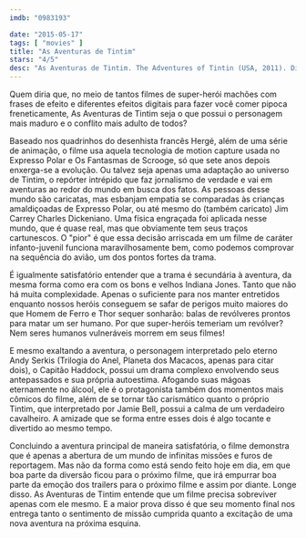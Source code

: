 ```yaml
---
imdb: "0983193"

date: "2015-05-17"
tags: [ "movies" ]
title: "As Aventuras de Tintim"
stars: "4/5"
desc: "As Aventuras de Tintim. The Adventures of Tintin (USA, 2011). Dirigido por Steven Spielberg. Escrito por Steven Moffat, Edgar Wright, Joe Cornish, Hergé. Com Jamie Bell, Andy Serkis, Daniel Craig, Nick Frost, Simon Pegg, Daniel Mays, Gad Elmaleh, Toby Jones, Joe Starr."
---
```

Quem diria que, no meio de tantos filmes de super-herói machões com frases de efeito e diferentes efeitos digitais para fazer você comer pipoca freneticamente, As Aventuras de Tintim seja o que possui o personagem mais maduro e o conflito mais adulto de todos?

Baseado nos quadrinhos do desenhista francês Hergé, além de uma série de animação, o filme usa aquela tecnologia de motion capture usada no Expresso Polar e Os Fantasmas de Scrooge, só que sete anos depois enxerga-se a evolução. Ou talvez seja apenas uma adaptação ao universo de Tintim, o repórter intrépido que faz jornalismo de verdade e vai em aventuras ao redor do mundo em busca dos fatos. As pessoas desse mundo são caricatas, mas esbanjam empatia se comparadas às crianças amaldiçoadas de Expresso Polar, ou até mesmo do (também caricato) Jim Carrey Charles Dickeniano. Uma física engraçada foi aplicada nesse mundo, que é quase real, mas que obviamente tem seus traços cartunescos. O "pior" é que essa decisão arriscada em um filme de caráter infanto-juvenil funciona maravilhosamente bem, como podemos comprovar na sequência do avião, um dos pontos fortes da trama.

É igualmente satisfatório entender que a trama é secundária à aventura, da mesma forma como era com os bons e velhos Indiana Jones. Tanto que não há muita complexidade. Apenas o suficiente para nos manter entretidos enquanto nossos heróis conseguem se safar de perigos muito maiores do que Homem de Ferro e Thor sequer sonharão: balas de revólveres prontos para matar um ser humano. Por que super-heróis temeriam um revólver? Nem seres humanos vulneráveis morrem em seus filmes!

E mesmo exaltando a aventura, o personagem interpretado pelo eterno Andy Serkis (Trilogia do Anel, Planeta dos Macacos, apenas para citar dois), o Capitão Haddock, possui um drama complexo envolvendo seus antepassados e sua própria autoestima. Afogando suas mágoas eternamente no álcool, ele é o protagonista também dos momentos mais cômicos do filme, além de se tornar tão carismático quanto o próprio Tintim, que interpretado por Jamie Bell, possui a calma de um verdadeiro cavalheiro. A amizade que se forma entre esses dois é algo tocante e divertido ao mesmo tempo.

Concluindo a aventura principal de maneira satisfatória, o filme demonstra que é apenas a abertura de um mundo de infinitas missões e furos de reportagem. Mas não da forma como está sendo feito hoje em dia, em que boa parte da diversão ficou para o próximo filme, que irá empurrar boa parte da emoção dos trailers para o próximo filme e assim por diante. Longe disso. As Aventuras de Tintim entende que um filme precisa sobreviver apenas com ele mesmo. E a maior prova disso é que seu momento final nos entrega tanto o sentimento de missão cumprida quanto a excitação de uma nova aventura na próxima esquina.
